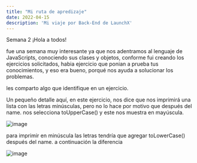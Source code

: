 ```yaml
---
title: "Mi ruta de apredizaje"
date: 2022-04-15
description: 'Mi viaje por Back-End de LaunchX'
---
```


Semana 2 ¡Hola a todos!


fue una semana muy interesante ya que nos adentramos al lenguaje de JavaScripts, conociendo sus clases y objetos, conforme fui creando los ejercicios solicitados,  habia ejercicio que ponian a prueba tus conocimientos, y eso era bueno, porqué nos ayuda a solucionar los problemas. 



les comparto algo que identifique en un ejercicio.

Un pequeño detalle aquí, en este ejercicio, nos dice que nos imprimirá una lista con las letras minúsculas, pero no lo hace por motivo  que después del name. nos selecciona toUpperCase() y este nos muestra en mayúscula.

![image](https://user-images.githubusercontent.com/50012419/165132213-7859a4fc-de5b-40e8-8d60-4268a014fe3e.png)

para imprimir en minúscula las letras tendría que agregar toLowerCase() después del name. a continuación la diferencia

![image](https://user-images.githubusercontent.com/50012419/165131863-c3b59d0d-1e67-4cee-8a93-239bb32a4917.png)

